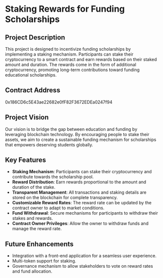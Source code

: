 # Staking Rewards for Funding Scholarships

## Project Description
This project is designed to incentivize funding scholarships by implementing a staking mechanism. Participants can stake their cryptocurrency to a smart contract and earn rewards based on their staked amount and duration. The rewards come in the form of additional cryptocurrency, promoting long-term contributions toward funding educational scholarships.

## Contract Address
0x186CD6c5E43ae22682e0fF82F3672EDEa0247f94

## Project Vision
Our vision is to bridge the gap between education and funding by leveraging blockchain technology. By encouraging people to stake their assets, we aim to create a sustainable funding mechanism for scholarships that empowers deserving students globally.

## Key Features

- **Staking Mechanism**: Participants can stake their cryptocurrency and contribute towards the scholarship pool.
- **Reward Distribution**: Earn rewards proportional to the amount and duration of the stake.
- **Transparent Management**: All transactions and staking details are stored on the blockchain for complete transparency.
- **Customizable Reward Rates**: The reward rate can be updated by the contract owner to adapt to market conditions.
- **Fund Withdrawal**: Secure mechanisms for participants to withdraw their stakes and rewards.
- **Contract Owner Privileges**: Allow the owner to withdraw funds and manage the reward rate.

## Future Enhancements
- Integration with a front-end application for a seamless user experience.
- Multi-token support for staking.
- Governance mechanism to allow stakeholders to vote on reward rates and fund allocation.


